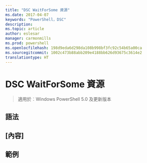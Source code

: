 ```yaml
---
title: "DSC WaitForSome 資源"
ms.date: 2017-04-07
keywords: "PowerShell，DSC"
description: 
ms.topic: article
author: eslesar
manager: carmonmills
ms.prod: powershell
ms.openlocfilehash: 198d9eda6d298da108b998bf3fc92c54b65a00ca
ms.sourcegitcommit: 1002c473b88abb209e4188bb626d93675c3614e2
translationtype: HT
---
```

# <a name="dsc-waitforsome-resource"></a>DSC WaitForSome 資源

> 適用於︰Windows PowerShell 5.0 及更新版本


## <a name="syntax"></a>語法



## <a name="properties"></a>[內容]




## <a name="example"></a>範例